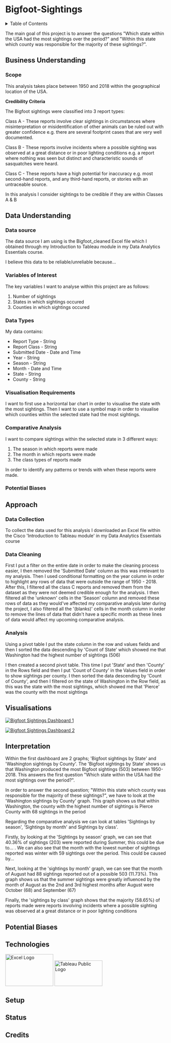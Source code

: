 <h1>Bigfoot-Sightings</h1>
<details>
  <summary>Table of Contents</summary>
  <ol>
    <li>
      <a href="">Business Understanding</a>
      <ul>
        <li><a href="">Scope</a></li>
      </ul>
    </li>
    <li>
      <a href="">Data Understanding</a>
      <ul>
        <li><a href="">Data Source</a></li>
        <li><a href="">Variables of Interest</a></li>
        <li><a href="">Data Types</a></li>
        <li><a href="">Visualisation Requirments</a></li>
        <li><a href="">Comparative Analysis</a></li>
        <li><a href="">Potential Biases</a></li>
      </ul>
    </li>
    <li>
      <a href="">Approach</a>
    </li>
    <li>
      <a href="">Visualisations</a>
    </li>
    <li>
      <a href="">Interpretations</a>
    </li>
    <li>
      <a href="">Technologies</a>
    </li>
    <li>
      <a href="">Setup</a>
    </li>
    <li>
      <a href="">Status</a>
    </li>
    <li>
      <a href="">Credits</a>
    </li>
  </ol>
</details>
<P>The main goal of this project is to answer the questions "Which state within the USA had the most sightings over the period?" and "Within this state which county was responsible for the majority of these sightings?".</P>

<h2>Business Understanding</h2>

<h3>Scope</h3>
<p>This analysis takes place between 1950 and 2018 within the geographical location of the USA.</p>

**Credibility Criteria**  
<p> The Bigfoot sightings were classified into 3 report types:

Class A - These reports involve clear sightings in circumstances where misinterpretation or misidentification of other animals can be ruled out with greater confidence e.g. there are several footprint cases that are very well documented.

Class B - These reports involve incidents where a possible sighting was observed at a great distance or in poor lighting conditions e.g. a report where nothing was seen but distinct and characteristic sounds of sasquatches were heard.

Class C - These reports have a high potential for inaccuracy e.g. most second-hand reports, and any third-hand reports, or stories with an untraceable source. </p> 

<p> In this analysis I consider sightings to be credible if they are within Classes A & B </p>

<H2>Data Understanding</H2>
<h3>Data source</h3>
<p>The data source I am using is the Bigfoot_cleaned Excel file which I obtained through my Introduction to Tableau module in my Data Analytics Essentials course.

I believe this data to be reliable/unreliable because...
</p>

<h3>Variables of Interest</h3>
<p> The key variables I want to analyse within this project are as follows:
<ol>
  <li>Number of sightings</li>
  <li>States in which sightings occured</li>
  <li>Counties in which sightings occured</li>
</ol>
</p>

<h3>Data Types</h3>
<p>My data contains:
  <ul>
    <li>Report Type - String</li>
    <li>Report Class - String</li>
    <li>Submitted Date - Date and Time</li>
    <li>Year - String</li>
    <li>Season - String</li>
    <li>Month - Date and Time</li>
    <li>State - String</li>
    <li>County - String</li>
  </ul>
</p>

<h3>Visualisation Requirements</h3> 
<p>I want to first use a horizontal bar chart in order to visualise the state with the most sightings. Then I want to use a symbol map in order to visualise which counties within the selected state had the most sightings.</p>

<h3>Comparative Analysis</h3>  
<p> I want to compare sightings within the selected state in 3 different ways: 
<ol>
  <li>The season in which reports were made</li>
  <li>The month in which reports were made </li>
  <li>The class types of reports made</li>
</ol>

In order to identify any patterns or trends with when these reports were made.</p>

<h3>Potential Biases</h3>



<H2>Approach</H2>

<h3>Data Collection</h3>
<p>To collect the data used for this analysis I downloaded an Excel file within the Cisco 'Introduction to Tableau module' in my Data Analytics Essentials course</p>

<h3>Data Cleaning</h3>
<p>First I put a filter on the entire date in order to make the cleaning process easier, I then removed the 'Submitted Date' column as this was irrelevant to my analysis. Then I used conditional formatting on the year column in order to highlight any rows of data that were outside the range of 1950 - 2018. After this, I filtered all the class C reports and removed them from the dataset as they were not deemed credible enough for the analysis. I then filtered all the 'unknown' cells in the 'Season' column and removed these rows of data as they would've affected my comparative analysis later during the project, I also filtered all the '(blanks)' cells in the month column in order to remove the lines of data that didn't have a specific month as these lines of data would affect my upcoming comparative analysis.</p>

<h3>Analysis</h3>  
<p>Using a pivot table I put the state column in the row and values fields and then I sorted the data descending by 'Count of State' which showed me that Washington had the highest number of sightings (506)</p>

<p>I then created a second pivot table. This time I put 'State' and then 'County' in the Rows field and then I put 'Count of County' in the Values field in order to show sightings per county. I then sorted the data descending by 'Count of County', and then I filtered on the state of Washington in the Row field, as this was the state with the most sightings, which showed me that 'Pierce' was the county with the most sightings</p>  



<h2>Visualisations</h2>
<a href="https://public.tableau.com/app/profile/deiniol.ampomah/viz/BigfootSightings_16995777430520/BigfootSightings1"> <img src="https://github.com/DkOwusuA004/Bigfoot-Sightings/assets/139594033/45f3179c-c7c2-4acd-a123-a800a1676d0c" alt="Bigfoot Sightings Dashboard 1">
</a>

<a href="https://public.tableau.com/app/profile/deiniol.ampomah/viz/BigfootSightings_16995777430520/BigfootSightings1"><img src="https://github.com/DkOwusuA004/Bigfoot-Sightings/assets/139594033/8266bedf-bb0d-46ef-b8dc-5a648bfc88cd" alt="Bigfoot Sightings Dashboard 2"></a>




<h2>Interpretation</h2>
<p>Within the first dashboard are 2 graphs; 'Bigfoot sightings by State' and 'Washington sightings by County'. The 'Bigfoot sightings by State' shows us that Washington produced the most Bigfoot sightings (503) between 1950-2018. This answers the first question "Which state within the USA had the most sightings over the period?".</p>

<p>In order to answer the second question; "Within this state which county was responsible for the majority of these sightings?", we have to look at the 'Washington sightings by County' graph. This graph shows us that within Washington, the county with the highest number of sightings is Pierce County with 68 sightings in the period</p>

<p>Regarding the comparative analysis we can look at tables 'Sightings by season', 'Sightings by month' and Sightings by class'.</p>

<p>Firstly, by looking at the 'Sightings by season' graph, we can see that 40.36% of sightings (203) were reported during Summer, this could be due to... . We can also see that the month with the lowest number of sightings reported was winter with 59 sightings over the period. This could be caused by...</p>

<p>Next, looking at the 'sightings by month' graph, we can see that the month of August had 88 sightings reported out of a possible 503 (11.73%). This graph shows us that the summer sightings were greatly influenced by the month of August as the 2nd and 3rd highest months after August were October (68) and September (67) </p>

<p>Finally, the 'sightings by class' graph shows that the majority (58.65%) of reports made were reports involving incidents where a possible sighting was observed at a great distance or in poor lighting conditions </p>
<h2>Potential Biases</h2>



<h2>Technologies</h2>
<img src="https://download.logo.wine/logo/Microsoft_Excel/Microsoft_Excel-Logo.wine.png" alt="Excel Logo" width="150" height="100">

<img src="https://github.com/DkOwusuA004/Bigfoot-Sightings/assets/139594033/1004ca36-cdf6-4025-8456-f38320fbb42b" alt="Tableau Public Logo" Width="150" height="80">


<h2>Setup</h2>

<h2>Status</h2>



<h2>Credits</h2>
